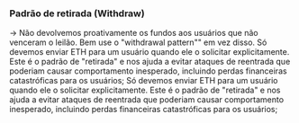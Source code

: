 <h3> Padrão de retirada (Withdraw) </h3>

<p>
<span> -> Não devolvemos proativamente os fundos aos usuários que não venceram o leilão. Bem use o "withdrawal pattern"" em vez disso. 
</span>

<span>
Só devemos enviar ETH para um usuário quando ele o solicitar explicitamente.
</span>

<span>
Este é o padrão de "retirada" e nos ajuda a evitar ataques de reentrada que poderiam
causar comportamento inesperado, incluindo perdas financeiras catastróficas para os usuários;
</span>

<span>
Só devemos enviar ETH para um usuário quando ele o solicitar explicitamente.
Este é o padrão de "retirada" e nos ajuda a evitar ataques de reentrada que poderiam
causar comportamento inesperado, incluindo perdas financeiras catastróficas para os usuários;
</span>
</p>
